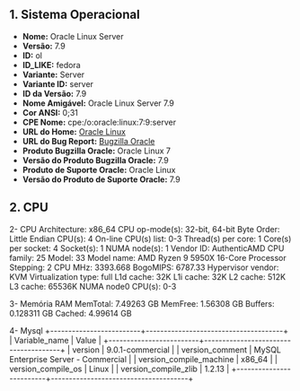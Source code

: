 ## 1. Sistema Operacional
- **Nome:** Oracle Linux Server
- **Versão:** 7.9
- **ID:** ol
- **ID_LIKE:** fedora
- **Variante:** Server
- **Variante ID:** server
- **ID da Versão:** 7.9
- **Nome Amigável:** Oracle Linux Server 7.9
- **Cor ANSI:** 0;31
- **CPE Nome:** cpe:/o:oracle:linux:7:9:server
- **URL do Home:** [Oracle Linux](https://linux.oracle.com/)
- **URL do Bug Report:** [Bugzilla Oracle](https://bugzilla.oracle.com/)
- **Produto Bugzilla Oracle:** Oracle Linux 7
- **Versão do Produto Bugzilla Oracle:** 7.9
- **Produto de Suporte Oracle:** Oracle Linux
- **Versão do Produto de Suporte Oracle:** 7.9

## 2. CPU


2- CPU
Architecture:          x86_64
CPU op-mode(s):        32-bit, 64-bit
Byte Order:            Little Endian
CPU(s):                4
On-line CPU(s) list:   0-3
Thread(s) per core:    1
Core(s) per socket:    4
Socket(s):             1
NUMA node(s):          1
Vendor ID:             AuthenticAMD
CPU family:            25
Model:                 33
Model name:            AMD Ryzen 9 5950X 16-Core Processor
Stepping:              2
CPU MHz:               3393.668
BogoMIPS:              6787.33
Hypervisor vendor:     KVM
Virtualization type:   full
L1d cache:             32K
L1i cache:             32K
L2 cache:              512K
L3 cache:              65536K
NUMA node0 CPU(s):     0-3

3- Memória RAM
MemTotal:  7.49263 GB
MemFree:   1.56308 GB
Buffers:   0.128311 GB
Cached:    4.99614 GB

4- Mysql
+-------------------------+--------------------------------------+
| Variable_name           | Value                                |
+-------------------------+--------------------------------------+
| version                 | 9.0.1-commercial                     |
| version_comment         | MySQL Enterprise Server - Commercial |
| version_compile_machine | x86_64                               |
| version_compile_os      | Linux                                |
| version_compile_zlib    | 1.2.13                               |
+-------------------------+--------------------------------------+
